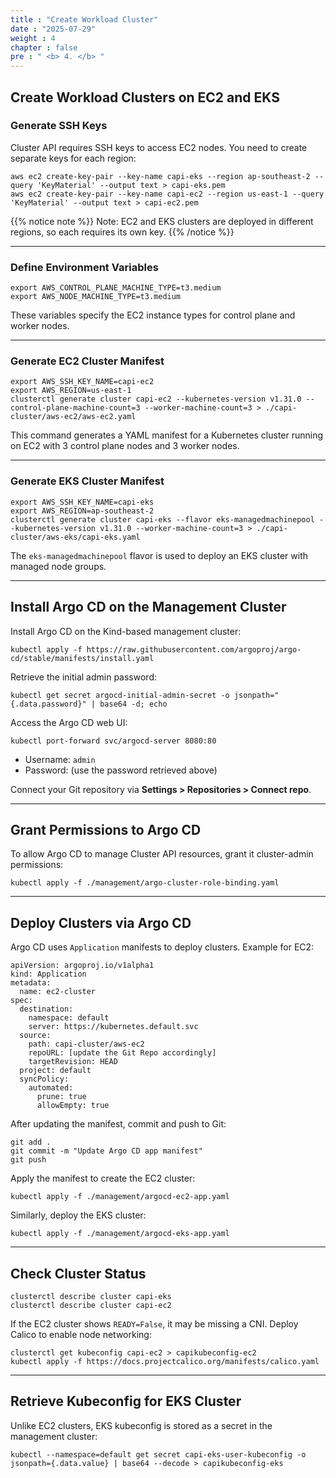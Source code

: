 ```yaml
---
title : "Create Workload Cluster"
date : "2025-07-29"
weight : 4
chapter : false
pre : " <b> 4. </b> "
---
```


## Create Workload Clusters on EC2 and EKS

### Generate SSH Keys

Cluster API requires SSH keys to access EC2 nodes. You need to create separate keys for each region:

```
aws ec2 create-key-pair --key-name capi-eks --region ap-southeast-2 --query 'KeyMaterial' --output text > capi-eks.pem
aws ec2 create-key-pair --key-name capi-ec2 --region us-east-1 --query 'KeyMaterial' --output text > capi-ec2.pem
```

{{% notice note %}}
Note: EC2 and EKS clusters are deployed in different regions, so each requires its own key.
{{% /notice %}}

---

### Define Environment Variables

```
export AWS_CONTROL_PLANE_MACHINE_TYPE=t3.medium
export AWS_NODE_MACHINE_TYPE=t3.medium
```

These variables specify the EC2 instance types for control plane and worker nodes.

---

### Generate EC2 Cluster Manifest

```
export AWS_SSH_KEY_NAME=capi-ec2
export AWS_REGION=us-east-1
clusterctl generate cluster capi-ec2 --kubernetes-version v1.31.0 --control-plane-machine-count=3 --worker-machine-count=3 > ./capi-cluster/aws-ec2/aws-ec2.yaml
```

This command generates a YAML manifest for a Kubernetes cluster running on EC2 with 3 control plane nodes and 3 worker nodes.

---

### Generate EKS Cluster Manifest

```
export AWS_SSH_KEY_NAME=capi-eks
export AWS_REGION=ap-southeast-2
clusterctl generate cluster capi-eks --flavor eks-managedmachinepool --kubernetes-version v1.31.0 --worker-machine-count=3 > ./capi-cluster/aws-eks/capi-eks.yaml
```

The `eks-managedmachinepool` flavor is used to deploy an EKS cluster with managed node groups.

---

## Install Argo CD on the Management Cluster

Install Argo CD on the Kind-based management cluster:

```
kubectl apply -f https://raw.githubusercontent.com/argoproj/argo-cd/stable/manifests/install.yaml
```

Retrieve the initial admin password:

```
kubectl get secret argocd-initial-admin-secret -o jsonpath="{.data.password}" | base64 -d; echo
```

Access the Argo CD web UI:

```
kubectl port-forward svc/argocd-server 8080:80
```

- Username: `admin`
- Password: (use the password retrieved above)

Connect your Git repository via **Settings > Repositories > Connect repo**.

---

## Grant Permissions to Argo CD

To allow Argo CD to manage Cluster API resources, grant it cluster-admin permissions:

```
kubectl apply -f ./management/argo-cluster-role-binding.yaml
```

---

## Deploy Clusters via Argo CD

Argo CD uses `Application` manifests to deploy clusters. Example for EC2:

```
apiVersion: argoproj.io/v1alpha1
kind: Application
metadata:
  name: ec2-cluster
spec:
  destination:
    namespace: default
    server: https://kubernetes.default.svc
  source:
    path: capi-cluster/aws-ec2
    repoURL: [update the Git Repo accordingly]
    targetRevision: HEAD
  project: default
  syncPolicy:
    automated:
      prune: true
      allowEmpty: true
```

After updating the manifest, commit and push to Git:

```
git add .
git commit -m "Update Argo CD app manifest"
git push
```

Apply the manifest to create the EC2 cluster:

```
kubectl apply -f ./management/argocd-ec2-app.yaml
```

Similarly, deploy the EKS cluster:

```
kubectl apply -f ./management/argocd-eks-app.yaml
```

---

## Check Cluster Status

```
clusterctl describe cluster capi-eks
clusterctl describe cluster capi-ec2
```

If the EC2 cluster shows `READY=False`, it may be missing a CNI. Deploy Calico to enable node networking:

```
clusterctl get kubeconfig capi-ec2 > capikubeconfig-ec2
kubectl apply -f https://docs.projectcalico.org/manifests/calico.yaml
```

---

## Retrieve Kubeconfig for EKS Cluster

Unlike EC2 clusters, EKS kubeconfig is stored as a secret in the management cluster:

```
kubectl --namespace=default get secret capi-eks-user-kubeconfig -o jsonpath={.data.value} | base64 --decode > capikubeconfig-eks
```

